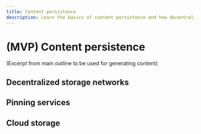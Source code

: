 ```yaml
---
title: Content persistence
description: Learn the basics of content persistence and how decentralized storage and pinning services fit into the NFT developer lifecycle.
---
```

 # (MVP) Content persistence

(Excerpt from main outline to be used for generating content)
## Decentralized storage networks

## Pinning services

## Cloud storage

